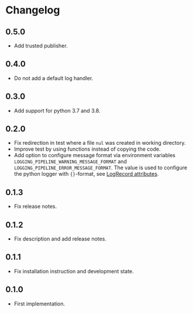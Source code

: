 
# Changelog

## 0.5.0

- Add trusted publisher.

## 0.4.0

- Do not add a default log handler.

## 0.3.0

- Add support for python 3.7 and 3.8.

## 0.2.0

- Fix redirection in test where a file `nul` was created in working directory.
- Improve test by using functions instead of copying the code.
- Add option to configure message format via environment variables
  `LOGGING_PIPELINE_WARNING_MESSAGE_FORMAT` and `LOGGING_PIPELINE_ERROR_MESSAGE_FORMAT`.
  The value is used to configure the python logger with `{}`-format, see
  [LogRecord attributes](https://docs.python.org/3/library/logging.html#logrecord-attributes).

## 0.1.3

- Fix release notes.

## 0.1.2

- Fix description and add release notes.

## 0.1.1

- Fix installation instruction and development state.

## 0.1.0

- First implementation.
